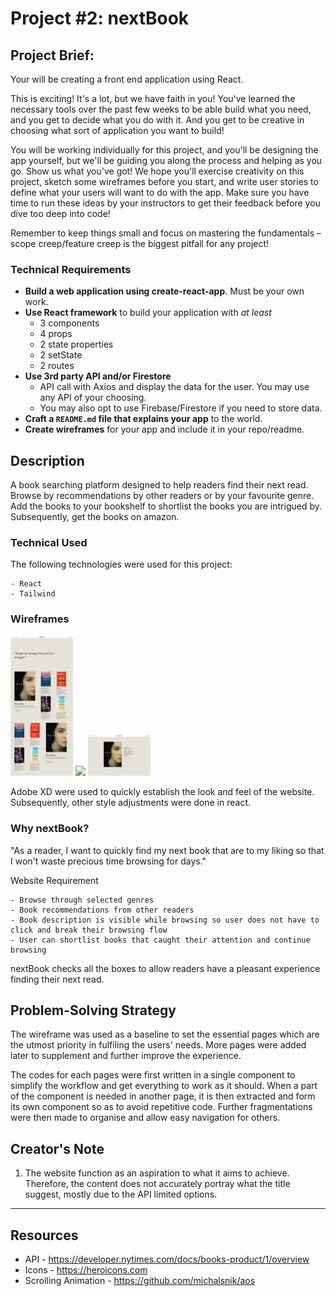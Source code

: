 # Project #2: nextBook

## Project Brief:

Your will be creating a front end application using React.

This is exciting! It's a lot, but we have faith in you! You've learned the necessary tools over the past few weeks to be able build what you need, and you get to decide what you do with it. And you get to be creative in choosing what sort of application you want to build!

You will be working individually for this project, and you'll be designing the app yourself, but we'll be guiding you along the process and helping as you go. Show us what you've got! We hope you'll exercise creativity on this project, sketch some wireframes before you start, and write user stories to define what your users will want to do with the app. Make sure you have time to run these ideas by your instructors to get their feedback before you dive too deep into code!

Remember to keep things small and focus on mastering the fundamentals – scope creep/feature creep is the biggest pitfall for any project!

### Technical Requirements
- **Build a web application using create-react-app**. Must be your own work.
- **Use React framework** to build your application with _at least_
  - 3 components
  - 4 props
  - 2 state properties
  - 2 setState
  - 2 routes
- **Use 3rd party API and/or Firestore**
  - API call with Axios and display the data for the user. You may use any API of your choosing.
  - You may also opt to use Firebase/Firestore if you need to store data.
- **Craft a `README.md` file that explains your app** to the world.
- **Create wireframes** for your app and include it in your repo/readme.

 ## Description

A book searching platform designed to help readers find their next read. Browse by recommendations by other readers or by your favourite genre. Add the books to your bookshelf to shortlist the books you are intrigued by. Subsequently, get the books on amazon. 

### Technical Used
The following technologies were used for this project:

```
- React
- Tailwind
```

### Wireframes
<img src="https://raw.githubusercontent.com/khai-rule/What-s-Next/main/src/img/home-page.png" width="100">
<img src="https://raw.githubusercontent.com/khai-rule/What-s-Next/main/src/img/overview-page.png" width="100">
<img src="https://raw.githubusercontent.com/khai-rule/What-s-Next/main/src/img/book-info-page.png" width="100">

Adobe XD were used to quickly establish the look and feel of the website. Subsequently, other style adjustments were done in react.

### Why nextBook?
"As a reader, I want to quickly find my next book that are to my liking so that I won't waste precious time browsing for days."

Website Requirement
```
- Browse through selected genres
- Book recommendations from other readers
- Book description is visible while browsing so user does not have to click and break their browsing flow
- User can shortlist books that caught their attention and continue browsing
```

nextBook checks all the boxes to allow readers have a pleasant experience finding their next read.

 ## Problem-Solving Strategy

 The wireframe was used as a baseline to set the essential pages which are the utmost priority in fulfiling the users' needs. More pages were added later to supplement and further improve the experience.

 The codes for each pages were first written in a single component to simplify the workflow and get everything to work as it should. When a part of the component is needed in another page, it is then extracted and form its own component so as to avoid repetitive code. Further fragmentations were then made to organise and allow easy navigation for others. 

 ## Creator's Note

1. The website function as an aspiration to what it aims to achieve. Therefore, the content does not accurately portray what the title suggest, mostly due to the API limited options. 

---

## Resources
- API - https://developer.nytimes.com/docs/books-product/1/overview
- Icons - https://heroicons.com
- Scrolling Animation - https://github.com/michalsnik/aos